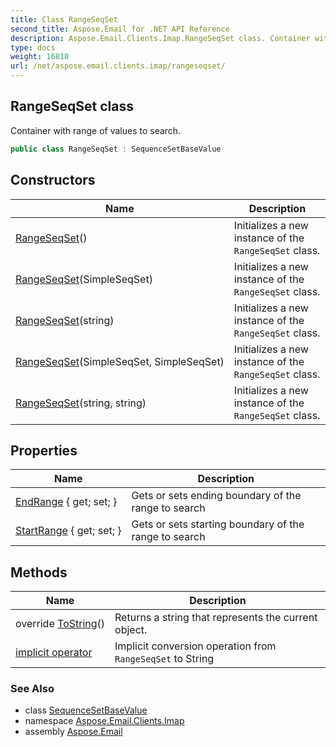 ```yaml
---
title: Class RangeSeqSet
second_title: Aspose.Email for .NET API Reference
description: Aspose.Email.Clients.Imap.RangeSeqSet class. Container with range of values to search
type: docs
weight: 16810
url: /net/aspose.email.clients.imap/rangeseqset/
---
```

## RangeSeqSet class

Container with range of values to search.

```csharp
public class RangeSeqSet : SequenceSetBaseValue
```

## Constructors

| Name | Description |
| --- | --- |
| [RangeSeqSet](rangeseqset/#constructor)() | Initializes a new instance of the `RangeSeqSet` class. |
| [RangeSeqSet](rangeseqset/#constructor_1)(SimpleSeqSet) | Initializes a new instance of the `RangeSeqSet` class. |
| [RangeSeqSet](rangeseqset/#constructor_3)(string) | Initializes a new instance of the `RangeSeqSet` class. |
| [RangeSeqSet](rangeseqset/#constructor_2)(SimpleSeqSet, SimpleSeqSet) | Initializes a new instance of the `RangeSeqSet` class. |
| [RangeSeqSet](rangeseqset/#constructor_4)(string, string) | Initializes a new instance of the `RangeSeqSet` class. |

## Properties

| Name | Description |
| --- | --- |
| [EndRange](../../aspose.email.clients.imap/rangeseqset/endrange/) { get; set; } | Gets or sets ending boundary of the range to search |
| [StartRange](../../aspose.email.clients.imap/rangeseqset/startrange/) { get; set; } | Gets or sets starting boundary of the range to search |

## Methods

| Name | Description |
| --- | --- |
| override [ToString](../../aspose.email.clients.imap/rangeseqset/tostring/)() | Returns a string that represents the current object. |
| [implicit operator](../../aspose.email.clients.imap/rangeseqset/op_implicit/) | Implicit conversion operation from `RangeSeqSet` to String |

### See Also

* class [SequenceSetBaseValue](../sequencesetbasevalue/)
* namespace [Aspose.Email.Clients.Imap](../../aspose.email.clients.imap/)
* assembly [Aspose.Email](../../)


